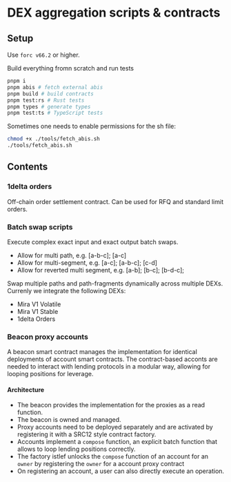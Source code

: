 # DEX aggregation scripts & contracts

## Setup

Use `forc v66.2` or higher.

Build everything fromn scratch and run tests

```bash
pnpm i
pnpm abis # fetch external abis
pnpm build # build contracts
pnpm test:rs # Rust tests
pnpm types # generate types
pnpm test:ts # TypeScript tests
```

Sometimes one needs to enable permissions for the sh file:

```bash
chmod +x ./tools/fetch_abis.sh
./tools/fetch_abis.sh
```


## Contents

### 1delta orders

Off-chain order settlement contract.
Can be used for RFQ and standard limit orders.

### Batch swap scripts

Execute complex exact input and exact output batch swaps.

- Allow for multi path, e.g. [a-b-c]; [a-c]
- Allow for multi-segment, e.g. [a-c]; [a-b-c]; [c-d]
- Allow for reverted multi segment, e.g. [a-b]; [b-c]; [b-d-c];

Swap multiple paths and path-fragments dynamically across multiple DEXs. Currenly we integrate the following DEXs:
- Mira V1 Volatile
- Mira V1 Stable
- 1delta Orders

### Beacon proxy accounts

A beacon smart contract manages the implementation for identical deployments of account smart contracts. The contract-based acconts are needed to interact with lending protocols in a modular way, allowing for looping positions for leverage.

#### Architecture

- The beacon provides the implementation for the proxies as a read function.
- The beacon is owned and managed.
- Proxy accounts need to be deployed separately and are activated by registering it with a SRC12 style contract factory.
- Accounts implement a `compose` function, an explicit batch function that allows to loop lending positions correctly.
- The factory istlef unlocks the `compose` function of an account for an `owner` by registering the `owner` for a account proxy contract
- On registering an account, a user can also directly execute an operation.
